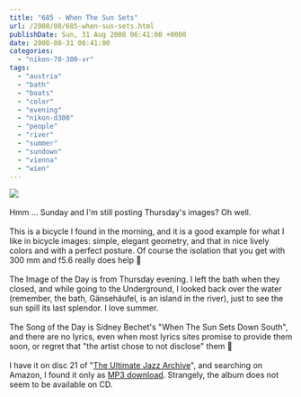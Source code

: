 ```yaml
---
title: "685 - When The Sun Sets"
url: /2008/08/685-when-sun-sets.html
publishDate: Sun, 31 Aug 2008 06:41:00 +0000
date: 2008-08-31 06:41:00
categories: 
  - "nikon-70-300-vr"
tags: 
  - "austria"
  - "bath"
  - "boats"
  - "color"
  - "evening"
  - "nikon-d300"
  - "people"
  - "river"
  - "summer"
  - "sundown"
  - "vienna"
  - "wien"
---
```

<a href="https://d25zfm9zpd7gm5.cloudfront.net/1200x1200/2008/20080828_191149_ps.jpg" target="_blank"><img src="https://d25zfm9zpd7gm5.cloudfront.net/0600x0600/2008/20080828_191149_ps.jpg"/></a><br/><br/>Hmm ... Sunday and I'm still posting Thursday's images? Oh well. <br/><br/><a href="https://d25zfm9zpd7gm5.cloudfront.net/1200x1200/2008/20080828_083316_ps.jpg" target="_blank"><img alt="" border="0" src="https://d25zfm9zpd7gm5.cloudfront.net/0150x0150/2008/20080828_083316_ps.jpg" style="margin: 0pt 0px 0pt 10px; float: right;"/></a> This is a bicycle I found in the morning, and it is a good example for what I like in bicycle images: simple, elegant geometry, and that in nice lively colors and with a perfect posture. Of course the isolation that you get with 300 mm and f5.6 really does help 🙂<br/><br/>The Image of the Day is from Thursday evening. I left the bath when they closed, and while going to the Underground, I looked back over the water (remember, the bath, Gänsehäufel, is an island in the river), just to see the sun spill its last splendor. I love summer.<br/><br/>The Song of the Day is Sidney Bechet's "When The Sun Sets Down South", and there are no lyrics, even when most lyrics sites promise to provide them soon, or regret that "the artist chose to not disclose" them 🙂<br/><br/>I have it on disc 21 of "<a href="http://www.amazon.com/Ultimate-Jazz-Archive-Various-Artists/dp/B000B7I3W4" target="_blank">The Ultimate Jazz Archive</a>", and searching on Amazon, I found it only as <a href="http://www.amazon.com/gp/product/B000QR3LHQ">MP3 download</a>. Strangely, the album does not seem to be available on CD.
